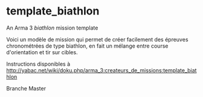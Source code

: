 # template_biathlon
An Arma 3 *biathlon* mission template

Voici un modèle de mission qui permet de créer facilement des épreuves chronométrées de type biathlon, en fait un mélange entre course d'orientation et tir sur cibles.

Instructions disponibles à http://yabac.net/wiki/doku.php/arma_3:createurs_de_missions:template_biathlon

Branche Master
